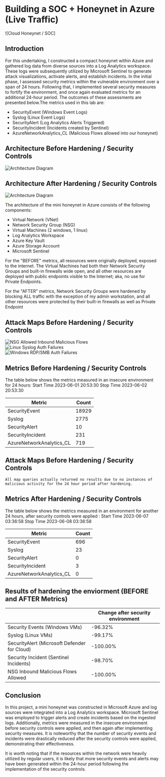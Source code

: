 # Building a SOC + Honeynet in Azure (Live Traffic)
![Cloud Honeynet / SOC]

## Introduction

For this undertaking, I constructed a compact honeynet within Azure and gathered log data from diverse sources into a Log Analytics workspace. These logs were subsequently utilized by Microsoft Sentinel to generate attack visualizations, activate alerts, and establish incidents. In the initial phase, I assessed security metrics within the vulnerable environment over a span of 24 hours. Following that, I implemented several security measures to fortify the environment, and once again evaluated metrics for an additional 24-hour period. The outcomes of these assessments are presented below.The metrics used in this lab are:

- SecurityEvent (Windows Event Logs)
- Syslog (Linux Event Logs)
- SecurityAlert (Log Analytics Alerts Triggered)
- SecurityIncident (Incidents created by Sentinel)
- AzureNetworkAnalytics_CL (Malicious Flows allowed into our honeynet)

## Architecture Before Hardening / Security Controls
![Architecture Diagram](https://imgur.com/BtbRLeX.jpg)

## Architecture After Hardening / Security Controls
![Architecture Diagram](https://imgur.com/VDjtKJ5.jpg)

The architecture of the mini honeynet in Azure consists of the following components:

- Virtual Network (VNet)
- Network Security Group (NSG)
- Virtual Machines (2 windows, 1 linux)
- Log Analytics Workspace
- Azure Key Vault
- Azure Storage Account
- Microsoft Sentinel

For the "BEFORE" metrics, all resources were originally deployed, exposed to the internet. The Virtual Machines had both their Network Security Groups and built-in firewalls wide open, and all other resources are deployed with public endpoints visible to the Internet; aka, no use for Private Endpoints.

For the "AFTER" metrics, Network Security Groups were hardened by blocking ALL traffic with the exception of my admin workstation, and all other resources were protected by their built-in firewalls as well as Private Endpoint

## Attack Maps Before Hardening / Security Controls
![NSG Allowed Inbound Malicious Flows](https://i.imgur.com/jtiYKDD.jpg)<br>
![Linux Syslog Auth Failures](https://i.imgur.com/by8K1jf.jpg)<br>
![Windows RDP/SMB Auth Failures](https://i.imgur.com/UsHgAlN.jpg)<br>

## Metrics Before Hardening / Security Controls

The table below shows the metrics measured in an insecure environment for 24 hours:
Start Time 2023-06-01 20:53:30
Stop Time  2023-06-02 20:53:30

| Metric                   | Count
| ------------------------ | -----
| SecurityEvent            | 18929
| Syslog                   | 2775
| SecurityAlert            | 10
| SecurityIncident         | 231
| AzureNetworkAnalytics_CL | 719

## Attack Maps Before Hardening / Security Controls

```All map queries actually returned no results due to no instances of malicious activity for the 24 hour period after hardening.```

## Metrics After Hardening / Security Controls

The table below shows the metrics measured in an environment for another 24 hours, after security controls were applied :
Start Time 2023-06-07 03:36:58
Stop  Time 2023-06-08 03:36:58

| Metric                   | Count
| ------------------------ | -----
| SecurityEvent            | 696
| Syslog                   | 23
| SecurityAlert            | 0
| SecurityIncident         | 3
| AzureNetworkAnalytics_CL | 0

## Results of hardening the enviorment (BEFORE and AFTER Metrics) 
|	                                          |Change after security environment
|--------------------------------------------|---------------------------------
|Security Events (Windows VMs)	             |    -96.32%
|Syslog (Linux VMs)	                         |    -99.17%
|SecurityAlert (Microsoft Defender for Cloud)|	   -100.00%
|Security Incident (Sentinel Incidents)      |    -98.70%
|NSG Inbound Malicious Flows Allowed	       |    -100.00%

## Conclusion

In this project, a mini honeynet was constructed in Microsoft Azure and log sources were integrated into a Log Analytics workspace. Microsoft Sentinel was employed to trigger alerts and create incidents based on the ingested logs. Additionally, metrics were measured in the insecure environment before security controls were applied, and then again after implementing security measures. It is noteworthy that the number of security events and incidents were drastically reduced after the security controls were applied, demonstrating their effectiveness.

It is worth noting that if the resources within the network were heavily utilized by regular users, it is likely that more security events and alerts may have been generated within the 24-hour period following the implementation of the security controls.
